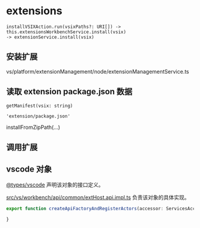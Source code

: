 # extensions

```
installVSIXAction.run(vsixPaths?: URI[]) -> this.extensionsWorkbenchService.install(vsix)
-> extensionService.install(vsix)
```

## 安装扩展

vs/platform/extensionManagement/node/extensionManagementService.ts

## 读取 extension package.json 数据

```
getManifest(vsix: string)

'extension/package.json'
```

installFromZipPath(...)

## 调用扩展

## vscode 对象

[@types/vscode](https://github.com/DefinitelyTyped/DefinitelyTyped/tree/master/types/vscode) 声明该对象的接口定义。

[src/vs/workbench/api/common/extHost.api.impl.ts](https://github.com/clovery/vscode/blob/387e2f39ebbbf50d4b488f900b2a745972764015/src/vs/workbench/api/common/extHost.api.impl.ts?_pjax=%23js-repo-pjax-container%2C%20div%5Bitemtype%3D%22http%3A%2F%2Fschema.org%2FSoftwareSourceCode%22%5D%20main%2C%20%5Bdata-pjax-container%5D#L99) 负责该对象的具体实现。

```ts
export function createApiFactoryAndRegisterActors(accessor: ServicesAccessor): IExtensionApiFactory {

}
```

